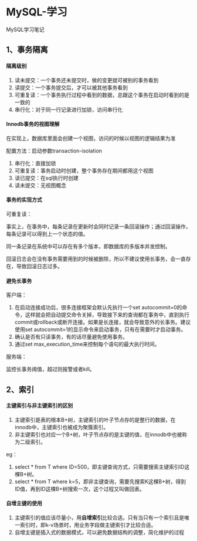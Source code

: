 # MySQL-学习
MySQL学习笔记

## 1、事务隔离

#### 隔离级别

1. 读未提交：一个事务还未提交时，做的变更就可被别的事务看到
2. 读提交：一个事务提交后，才可以被其他事务看到
3. 可重复读：一个事务执行过程中看到的数据，总跟这个事务在启动时看到的是一致的
4. 串行化：对于同一行记录进行加锁，访问串行化

#### Innodb事务的视图理解

在实现上，数据库里面会创建一个视图，访问的时候以视图的逻辑结果为准

配置方法：启动参数transaction-isolation

1. 串行化：直接加锁
2. 可重复读：事务启动时创建，整个事务存在期间都用这个视图
3. 读已提交：在sql执行时创建
4. 读未提交：无视图概念

#### 事务的实现方式

可重复读：

事实上，在事务中，每条记录在更新时会同时记录一条回滚操作；通过回滚操作，每条记录可以得到上一个状态的值。

同一条记录在系统中可以存在有多个版本，即数据库的多版本并发控制。

回滚日志会在没有事务需要用到的时候被删除，所以不建议使用长事务，会一直存在，导致回滚日志过多。

#### 避免长事务

客户端：

1. 在启动连接成功后，很多连接框架会默认先执行一个set autocommit=0的命令，这样就会把自动提交命令关掉，导致接下来的查询都在事务中，直到执行commit或rollback或断开连接。如果是长连接，就会导致意外的长事务。建议使用set autocommit=1的显示命令来启动事务，只有在需要时才启动事务。
2. 确认是否有只读事务，有的话尽量避免使用事务。
3. 通过set max_execution_time来控制每个语句的最大执行时间。

服务端：

监控长事务阈值，超过则报警或者kill。

## 2、索引

#### 主键索引与非主键索引的区别

1. 主键索引是表的根本B+树，主键索引的叶子节点存的是整行的数据，在innodb中，主键索引也被成为聚簇索引。
2. 非主键索引也对应一个B+树，叶子节点存的是主键的值，在innodb中也被称为二级索引。

eg：

1. select * from T where ID=500，即主键查询方式，只需要搜索主键索引ID这棵B+树。
2. select * from T where k=5，即非主键查询，需要先搜索K这棵B+树，得到ID值，再到ID这棵B+树搜索一次，这个过程又叫做回表。

#### 自增主键的使用

1. 主键索引的值应该尽量小，用**自增索引**比较合适。只有当只有一个索引且是唯一索引时，即k-v场景时，用业务字段做主键索引才比较合适。
2. 自增主键是插入式的数据模式，可以避免数据结构的调整，简化维护的过程



